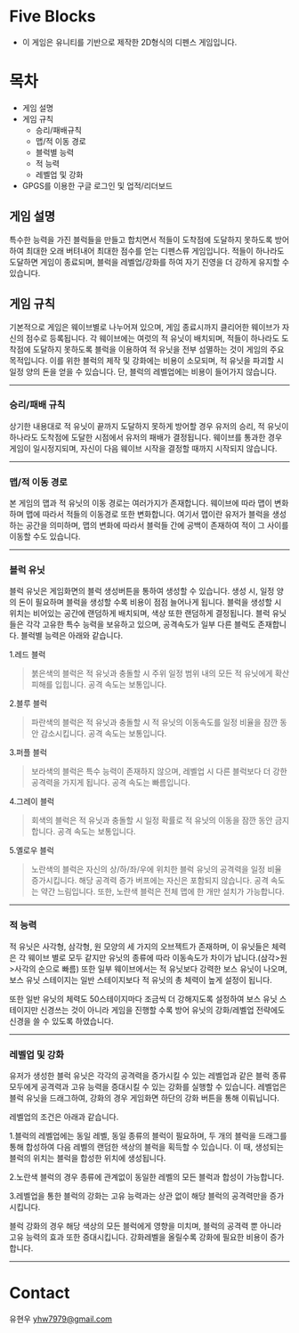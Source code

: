 # Five Blocks
- 이 게임은 유니티를 기반으로 제작한 2D형식의 디펜스 게임입니다.

# 목차
- 게임 설명
- 게임 규칙
  + 승리/패배규칙
  + 맵/적 이동 경로
  + 블럭별 능력
  + 적 능력
  + 레벨업 및 강화
- GPGS를 이용한 구글 로그인 및 업적/리더보드

## 게임 설명
특수한 능력을 가진 블럭들을 만들고 합치면서 적들이 도착점에 도달하지 못하도록 방어하여 최대한 오래 버텨내어 최대한 점수를 얻는 디펜스류 게임입니다. 적들이 하나라도 도달하면 게임이 종료되며, 블럭을 레벨업/강화를 하여 자기 진영을 더 강하게 유지할 수 있습니다.

## 게임 규칙
기본적으로 게임은 웨이브별로 나누어져 있으며, 게임 종료시까지 클리어한 웨이브가 자신의 점수로 등록됩니다. 각 웨이브에는 여럿의 적 유닛이 배치되며, 적들이 하나라도 도착점에 도달하지 못하도록 블럭을 이용하여 적 유닛을 전부 섬멸하는 것이 게임의 주요 목적입니다. 이를 위한 블럭의 제작 및 강화에는 비용이 소모되며, 적 유닛을 파괴할 시 일정 양의 돈을 얻을 수 있습니다. 단, 블럭의 레벨업에는 비용이 들어가지 않습니다.

* * *

### 승리/패배 규칙
상기한 내용대로 적 유닛이 끝까지 도달하지 못하게 방어할 경우 유저의 승리, 적 유닛이 하나라도 도착점에 도달한 시점에서 유저의 패배가 결정됩니다. 웨이브를 통과한 경우 게임이 일시정지되며, 자신이 다음 웨이브 시작을 결정할 때까지 시작되지 않습니다.

* * *

### 맵/적 이동 경로
본 게임의 맵과 적 유닛의 이동 경로는 여러가지가 존재합니다. 웨이브에 따라 맵이 변화하며 맵에 따라서 적들의 이동경로 또한 변화합니다. 여기서 맵이란 유저가 블럭을 생성하는 공간을 의미하며, 맵의 변화에 따라서 블럭들 간에 공백이 존재하여 적이 그 사이를 이동할 수도 있습니다.

* * *

### 블럭 유닛
블럭 유닛은 게임화면의 블럭 생성버튼을 통하여 생성할 수 있습니다. 생성 시, 일정 양의 돈이 필요하며 블럭을 생성할 수록 비용이 점점 늘어나게 됩니다. 블럭을 생성할 시 위치는 비어있는 공간에 랜덤하게 배치되며, 색상 또한 랜덤하게 결정됩니다. 블럭 유닛들은 각각 고유한 특수 능력을 보유하고 있으며, 공격속도가 일부 다른 블럭도 존재합니다. 블럭별 능력은 아래와 같습니다.

1.레드 블럭
>붉은색의 블럭은 적 유닛과 충돌할 시 주위 일정 범위 내의 모든 적 유닛에게 확산 피해를 입힙니다. 공격 속도는 보통입니다.

2.블루 블럭
>파란색의 블럭은 적 유닛과 충돌할 시 적 유닛의 이동속도를 일정 비율을 잠깐 동안 감소시킵니다. 공격 속도는 보통입니다.

3.퍼플 블럭
>보라색의 블럭은 특수 능력이 존재하지 않으며, 레벨업 시 다른 블럭보다 더 강한 공격력을 가지게 됩니다. 공격 속도는 빠름입니다.

4.그레이 블럭
> 회색의 블럭은 적 유닛과 충돌할 시 일정 확률로 적 유닛의 이동을 잠깐 동안 금지합니다. 공격 속도는 보통입니다.

5.옐로우 블럭
> 노란색의 블럭은 자신의 상/하/좌/우에 위치한 블럭 유닛의 공격력을 일정 비율 증가시킵니다. 해당 공격력 증가 버프에는 자신은 포함되지 않습니다. 공격 속도는 약간 느림입니다. 또한, 노란색 블럭은 전체 맵에 한 개만 설치가 가능합니다.

* * *

### 적 능력
적 유닛은 사각형, 삼각형, 원 모양의 세 가지의 오브젝트가 존재하며, 이 유닛들은 체력은 각 웨이브 별로 모두 같지만 유닛의 종류에 따라 이동속도가 차이가 납니다.(삼각>원>사각의 순으로 빠름) 또한 일부 웨이브에서는 적 유닛보다 강력한 보스 유닛이 나오며, 보스 유닛 스테이지는 일반 스테이지보다 적 유닛의 총 체력이 높게 설정이 됩니다.

또한 일반 유닛의 체력도 50스테이지마다 조금씩 더 강해지도록 설정하여 보스 유닛 스테이지만 신경쓰는 것이 아니라 게임을 진행할 수록 방어 유닛의 강화/레벨업 전략에도 신경을 쓸 수 있도록 하였습니다.

* * *

### 레벨업 및 강화
유저가 생성한 블럭 유닛은 각각의 공격력을 증가시킬 수 있는 레벨업과 같은 블럭 종류 모두에게 공격력과 고유 능력을 증대시킬 수 있는 강화를 실행할 수 있습니다. 레벨업은 블럭 유닛을 드래그하여, 강화의 경우 게임화면 하단의 강화 버튼을 통해 이뤄닙니다.

레벨업의 조건은 아래과 같습니다.

1.블럭의 레벨업에는 동일 레벨, 동일 종류의 블럭이 필요하며, 두 개의 블럭을 드래그를 통해 합성하여 다음 레벨의 랜덤한 색상의 블럭을 획득할 수 있습니다. 이 때, 생성되는 블럭의 위치는 블럭을 합성한 위치에 생성됩니다.

2.노란색 블럭의 경우 종류에 관계없이 동일한 레벨의 모든 블럭과 합성이 가능합니다.

3.레벨업을 통한 블럭의 강화는 고유 능력과는 상관 없이 해당 블럭의 공격력만을 증가시킵니다.

블럭 강화의 경우 해당 색상의 모든 블럭에게 영향을 미치며, 블럭의 공격력 뿐 아니라 고유 능력의 효과 또한 증대시킵니다. 강화레벨을 올릴수록 강화에 필요한 비용이 증가합니다.


* * *

# Contact
유현우 yhw7979@gmail.com
